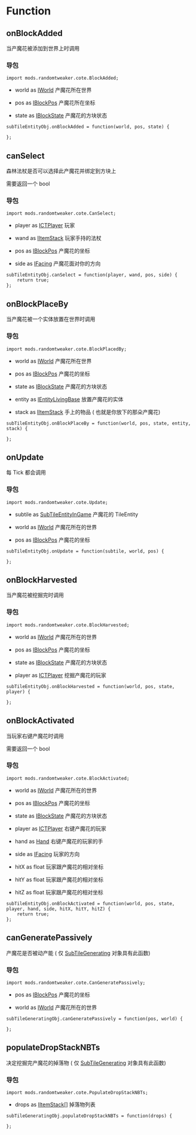 # Function

## onBlockAdded

当产魔花被添加到世界上时调用

### 导包

```zenscript
import mods.randomtweaker.cote.BlockAdded;
```

* world as [IWorld](https://docs.blamejared.com/1.12/en/Vanilla/World/IWorld/) 产魔花所在世界

* pos as [IBlockPos](https://docs.blamejared.com/1.12/en/Vanilla/World/IBlockPos/) 产魔花所在坐标

* state as [IBlockState](https://docs.blamejared.com/1.12/en/Vanilla/World/IBlockState/) 产魔花的方块状态

```zenscript
subTileEntityObj.onBlockAdded = function(world, pos, state) {

};
```

## canSelect

森林法杖是否可以选择此产魔花并绑定到方块上

需要返回一个 bool

### 导包

```zenscript
import mods.randomtweaker.cote.CanSelect;
```

* player
  as [ICTPlayer](https://docs.blamejared.com/1.12/en/Mods/ContentTweaker/Vanilla/Types/Player/ICTPlayer/)
  玩家

* wand as [IItemStack](https://docs.blamejared.com/1.12/en/Vanilla/Items/IItemStack/) 玩家手持的法杖

* pos as [IBlockPos](https://docs.blamejared.com/1.12/en/Vanilla/World/IBlockPos/) 产魔花的坐标

* side as [IFacing](https://docs.blamejared.com/1.12/en/Vanilla/World/IFacing/) 产魔花面对你的方向

```zenscript
subTileEntityObj.canSelect = function(player, wand, pos, side) {
    return true;
};
```

## onBlockPlaceBy

当产魔花被一个实体放置在世界时调用

### 导包

```zenscript
import mods.randomtweaker.cote.BlockPlacedBy;
```

* world as [IWorld](https://docs.blamejared.com/1.12/en/Vanilla/World/IWorld/) 产魔花所在世界

* pos as [IBlockPos](https://docs.blamejared.com/1.12/en/Vanilla/World/IBlockPos/) 产魔花的坐标

* state as [IBlockState](https://docs.blamejared.com/1.12/en/Vanilla/World/IBlockState/) 产魔花的方块状态

* entity
  as [IEntityLivingBase](https://docs.blamejared.com/1.12/en/Vanilla/Entities/IEntityLivingBase/)
  放置产魔花的实体

* stack as [IItemStack](https://docs.blamejared.com/1.12/en/Vanilla/Items/IItemStack/) 手上的物品 (
  也就是你放下的那朵产魔花)

```zenscript
subTileEntityObj.onBlockPlaceBy = function(world, pos, state, entity, stack) {

};
```

## onUpdate

每 Tick 都会调用

### 导包

```zenscript
import mods.randomtweaker.cote.Update;
```

* subtile
  as [SubTileEntityInGame](https://github.com/ikexing-cn/RandomTweaker/blob/master/wiki/zh_cn/modSupport/ContentTweaker/SubTileEntity/SubTileEntityInGame.md)
  产魔花的 TileEntity

* world as [IWorld](https://docs.blamejared.com/1.12/en/Vanilla/World/IWorld/) 产魔花所在的世界

* pos as [IBlockPos](https://docs.blamejared.com/1.12/en/Vanilla/World/IBlockPos/) 产魔花的坐标

```zenscript
subTileEntityObj.onUpdate = function(subtile, world, pos) {

};
```

## onBlockHarvested

当产魔花被挖掘完时调用

### 导包

```zenscript
import mods.randomtweaker.cote.BlockHarvested;
```

* world as [IWorld](https://docs.blamejared.com/1.12/en/Vanilla/World/IWorld/) 产魔花所在的世界

* pos as [IBlockPos](https://docs.blamejared.com/1.12/en/Vanilla/World/IBlockPos/) 产魔花的坐标

* state as [IBlockState](https://docs.blamejared.com/1.12/en/Vanilla/World/IBlockState/) 产魔花的方块状态

* player
  as [ICTPlayer](https://docs.blamejared.com/1.12/en/Mods/ContentTweaker/Vanilla/Types/Player/ICTPlayer/)
  挖掘产魔花的玩家

```zenscript
subTileEntityObj.onBlockHarvested = function(world, pos, state, player) {

};
```

## onBlockActivated

当玩家右键产魔花时调用

需要返回一个 bool

### 导包

```zenscript
import mods.randomtweaker.cote.BlockActivated;
```

* world as [IWorld](https://docs.blamejared.com/1.12/en/Vanilla/World/IWorld/) 产魔花所在的世界

* pos as [IBlockPos](https://docs.blamejared.com/1.12/en/Vanilla/World/IBlockPos/) 产魔花的坐标

* state as [IBlockState](https://docs.blamejared.com/1.12/en/Vanilla/World/IBlockState/) 产魔花的方块状态

* player
  as [ICTPlayer](https://docs.blamejared.com/1.12/en/Mods/ContentTweaker/Vanilla/Types/Player/ICTPlayer/)
  右键产魔花的玩家

* hand as [Hand](https://docs.blamejared.com/1.12/en/Mods/ContentTweaker/Vanilla/Types/Player/Hand/)
  右键产魔花的玩家的手

* side as [IFacing](https://docs.blamejared.com/1.12/en/Vanilla/World/IFacing/) 玩家的方向

* hitX as float 玩家跟产魔花的相对坐标

* hitY as float 玩家跟产魔花的相对坐标

* hitZ as float 玩家跟产魔花的相对坐标

```zenscript
subTileEntityObj.onBlockActivated = function(world, pos, state, player, hand, side, hitX, hitY, hitZ) {
    return true;
};
```

## canGeneratePassively

产魔花是否被动产能 (
仅 [SubTileGenerating](https://github.com/ikexing-cn/RandomTweaker/blob/master/wiki/zh_cn/modSupport/ContentTweaker/SubTileEntity/SubTileGenerating.md)
对象具有此函数)

### 导包

```zenscript
import mods.randomtweaker.cote.CanGeneratePassively;
```

* pos as [IBlockPos](https://docs.blamejared.com/1.12/en/Vanilla/World/IBlockPos/) 产魔花的坐标

* world as [IWorld](https://docs.blamejared.com/1.12/en/Vanilla/World/IWorld/) 产魔花所在的世界

```zenscript
subTileGeneratingObj.canGeneratePassively = function(pos, world) {

};
```

## populateDropStackNBTs

决定挖掘完产魔花的掉落物 (
仅 [SubTileGenerating](https://github.com/ikexing-cn/RandomTweaker/blob/master/wiki/zh_cn/modSupport/ContentTweaker/SubTileEntity/SubTileGenerating.md)
对象具有此函数)

### 导包

```zenscript
import mods.randomtweaker.cote.PopulateDropStackNBTs;
```

* drops as [IItemStack[]](https://docs.blamejared.com/1.12/en/Vanilla/Items/IItemStack/) 掉落物列表

```zenscript
subTileGeneratingObj.populateDropStackNBTs = function(drops) {

};
```
